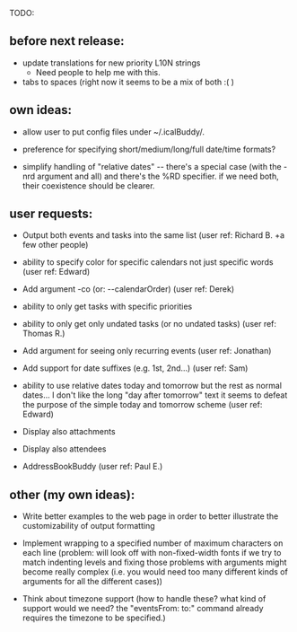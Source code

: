 
TODO:

before next release:
-------------------------
- update translations for new priority L10N strings
  - Need people to help me with this.
- tabs to spaces (right now it seems to be a mix of both :( )


own ideas:
-------------------------
- allow user to put config files under ~/.icalBuddy/.

- preference for specifying short/medium/long/full date/time formats?

- simplify handling of "relative dates" -- there's a special case (with the
  -nrd argument and all) and there's the %RD specifier. if we need both, their
  coexistence should be clearer.


user requests:
-------------------------
- Output both events and tasks into the same list (user ref: Richard B.
  +a few other people)

- ability to specify color for specific calendars not just specific words (user
  ref: Edward)

- Add argument -co (or: --calendarOrder) (user ref: Derek)

- ability to only get tasks with specific priorities
- ability to only get only undated tasks (or no undated tasks) (user ref: Thomas R.)
- Add argument for seeing only recurring events (user ref: Jonathan)
- Add support for date suffixes (e.g. 1st, 2nd...) (user ref: Sam)
- ability to use relative dates today and tomorrow but the rest as normal
  dates... I don't like the long "day after tomorrow" text it seems to defeat
  the purpose of the simple today and tomorrow scheme (user ref: Edward)
- Display also attachments
- Display also attendees
- AddressBookBuddy (user ref: Paul E.)


other (my own ideas):
-------------------------

- Write better examples to the web page in order to better illustrate the
  customizability of output formatting
- Implement wrapping to a specified number of maximum characters on each line
  (problem: will look off with non-fixed-width fonts if we try to match
  indenting levels and fixing those problems with arguments might become really
  complex (i.e. you would need too many different kinds of arguments for all
  the different cases))

- Think about timezone support (how to handle these? what kind of support would
  we need? the "eventsFrom: to:" command already requires the timezone to be
  specified.)



